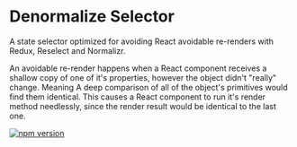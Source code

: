 # Denormalize Selector
A state selector optimized for avoiding React avoidable re-renders with Redux, Reselect and Normalizr.


An avoidable re-render happens when a React component receives 
a shallow copy of one of it's properties, however the object didn't "really" change.
Meaning A deep comparison of all of the object's primitives would find them identical.
This causes a React component to run it's render 
method needlessly, since the render result would be identical to the last one.
  
           
[![npm version](https://img.shields.io/npm/v/denormalize-selector.svg?style=flat-square)](https://www.npmjs.com/package/denormalize-selector)
